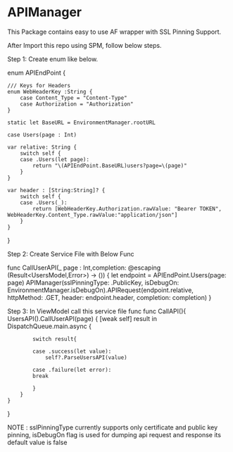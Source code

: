 # APIManager

This Package contains easy to use AF wrapper with SSL Pinning Support.

After Import this repo using SPM, follow below steps.

Step 1: Create enum like below.

enum APIEndPoint {
    
    /// Keys for Headers
    enum WebHeaderKey :String {
        case Content_Type = "Content-Type"
        case Authorization = "Authorization"
    }
    
    static let BaseURL = EnvironmentManager.rootURL
    
    case Users(page : Int)
    
    var relative: String {
        switch self {
        case .Users(let page):
            return "\(APIEndPoint.BaseURL)users?page=\(page)"
        }
    }
    
    var header : [String:String]? {
        switch self {
        case .Users(_):
            return [WebHeaderKey.Authorization.rawValue: "Bearer TOKEN", WebHeaderKey.Content_Type.rawValue:"application/json"]
        }
    }
    
}

Step 2: Create Service File with Below Func

func CallUserAPI(_ page : Int,completion: @escaping (Result<UsersModel,Error>) -> ()) {
    let endpoint = APIEndPoint.Users(page: page)
    APIManager(sslPinningType: .PublicKey, isDebugOn: EnvironmentManager.isDebugOn).APIRequest(endpoint.relative, httpMethod: .GET, header: endpoint.header, completion: completion)
}


Step 3: In ViewModel call this service file func
func CallAPI(){
    UsersAPI().CallUserAPI(page) { [weak self] result in
        DispatchQueue.main.async {
        
            switch result{
        
            case .success(let value):
                self?.ParseUsersAPI(value)
            
            case .failure(let error):
            break
            
            }
        }
    }
}

NOTE : sslPinningType currently supports only certificate and public key pinning, isDebugOn flag is used for dumping api request and response its default value is false
